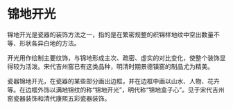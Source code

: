# 锦地开光

锦地开光是瓷器的装饰方法之一，指的是在繁密规整的织锦样地纹中空出数量不等、形状各异白地的方法。

开光用作绘制主要纹饰，与锦地形成主次、疏密、虚实的对比变化，使整个装饰显得较为活泼。宋代吉州窑已有这类品种，明清时期景德镇窑的制品尤为精美。

瓷器锦地开光，在瓷器的某些部分画出边框，并在边框中画以山水、人物、花卉等。在边框外饰以满地锦纹的称“锦地开光”，明代称“锦地盒子心”。见于宋代吉州窑瓷器装饰和清代康熙五彩瓷器装饰。